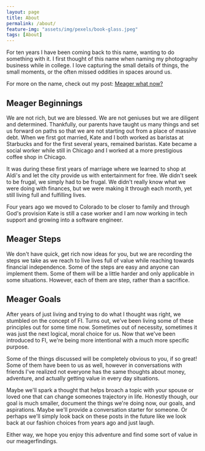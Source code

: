 ```yaml
---
layout: page
title: About
permalink: /about/
feature-img: "assets/img/pexels/book-glass.jpeg"
tags: [About]
---
```


For ten years I have been coming back to this name, wanting to do something with it. I first thought of this name when naming my photography business while in college. I love capturing the small details of things, the small moments, or the often missed oddities in spaces around us.

For more on the name, check out my post: [Meager what now?](/meager-what-now/)

## Meager Beginnings

We are not rich, but we are blessed. We are not geniuses but we are diligent and determined. Thankfully, our parents have taught us many things and set us forward on paths so that we are not starting out from a place of massive debt. When we first got married, Kate and I both worked as baristas at Starbucks and for the first several years, remained baristas. Kate became a social worker while still in Chicago and I worked at a more prestigious coffee shop in Chicago.

It was during these first years of marriage where we learned to shop at Aldi's and let the city provide us with entertainment for free. We didn't seek to be frugal, we simply had to be frugal. We didn't really know what we were doing with finances, but we were making it through each month, yet still living full and fulfilling lives.

Four years ago we moved to Colorado to be closer to family and through God's provision Kate is still a case worker and I am now working in tech support and growing into a software engineer.

## Meager Steps

We don't have quick, get rich now ideas for you, but we are recording the steps we take as we reach to live lives full of value while reaching towards financial independence. Some of the steps are easy and anyone can implement them. Some of them will be a little harder and only applicable in some situations. However, each of them are step, rather than a sacrifice.

## Meager Goals

After years of just living and trying to do what I thought was right, we stumbled on the concept of FI. Turns out, we’ve been living some of these principles out for some time now. Sometimes out of necessity, sometimes it was just the next logical, moral choice for us. Now that we've been introduced to FI, we're being more intentional with a much more specific purpose.

Some of the things discussed will be completely obvious to you, if so great! Some of them have been to us as well, however in conversations with friends I've realized not everyone has the same thoughts about money, adventure, and actually getting value in every day situations.

Maybe we'll spark a thought that helps broach a topic with your spouse or loved one that can change someones trajectory in life. Honestly though, our goal is much smaller, document the things we're doing now, our goals, and aspirations. Maybe we'll provide a conversation starter for someone. Or perhaps we'll simply look back on these posts in the future like we look back at our fashion choices from years ago and just laugh.

Either way, we hope you enjoy this adventure and find some sort of value in our meagerfindings.
